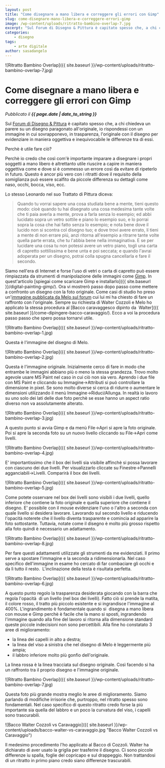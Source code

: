 ```yaml
---
layout: post
title: "Come disegnare a mano libera e correggere gli errori con Gimp"
slug: come-disegnare-mano-libera-e-correggere-errori-gimp
image: /wp-content/uploads/ritratto-bambino-overlap-7.jpg
excerpt: "Sul Forum di Disegno & Pittura è capitato spesso che, a chi chiedeva un parere su un disegno paragonato all&#039;originale, io rispondessi con un immagine"
categories:
    - disegno
tags:
    - arte digitale
author: sasadangelo
---
```


![Ritratto Bambino Overlap]({{ site.baseurl }}/wp-content/uploads/ritratto-bambino-overlap-7.jpg)

# Come disegnare a mano libera e correggere gli errori con Gimp
_Pubblicato il **{{ page.date | date_to_string }}**_

Sul [Forum di Disegno & Pittura](http://forum.disegnoepittura.it/) è capitato spesso che, a chi chiedeva un parere su un disegno paragonato all'originale, io rispondessi con un immagine in cui sovrapponevo, in trasparenza, l'originale con il disegno per evidenziare in maniera oggettiva e inequivocabile le differenze tra di essi.

Perchè è utile fare ciò?

Perchè io credo che così com'è importante imparare a disegnare i propri soggetti a mano libero è altrettanto utile riuscire a capire in maniera oggettiva come e dove si è commesso un errore così da evitare di ripeterlo in futuro. Questo è ancor più vero con i ritratti dove il requisito della somiglianza può essere scalfito da piccole differenza su dettagli come naso, occhi, bocca, viso, ecc.

Lo stesso Leonardo nel suo Trattato di Pittura diceva:

> Quando tu vorrai sapere una cosa studiata bene a mente, tieni questo modo: cioè quando tu hai disegnato una cosa medesima tante volte che ti paia averla a mente, prova a farla senza lo esempio; ed abbi lucidato sopra un vetro sottile e piano lo esempio suo, e lo porrai sopra la cosa che hai fatto senza lo esempio; e nota bene dove il lucido non si scontra col disegno tuo; e dove trovi avere errato, lí tieni a mente di non errare piú, anzi ritorna all'esempio a ritrarre tante volte quella parte errata, che tu l'abbia bene nella immaginativa. E se per lucidare una cosa tu non potessi avere un vetro piano, togli una carta di capretto sottilissima e bene unta e poi seccata; e quando l'avrai adoperata per un disegno, potrai colla spugna cancellarla e fare il secondo.

Siamo nell'era di Internet e forse l'uso di vetri o carta di capretto può essere rimpiazzata da strumenti di manipolazione delle immagini come [Gimp](https://www.gimp.org/). In quest'articolo [spiegai come scaricare Gimp e installarlo]({{ site.baseurl }}/digital-painting-gimp/). Ora vi mostrerò passo dopo passo come mettere a confronto un disegno con la foto originale. Come casi di studio ho preso un'[immagine pubblicata da Melo sul forum](http://forum.disegnoepittura.it/viewtopic.php?f=3&t=85) cui lui mi ha chiesto di fare un raffronto con l'originale. Sempre su richiesta di Walter Cozzoli e Melo ho applicato la stessa procedura al [Bacco caravaggesco dipinto da  Walter]({{ site.baseurl }}/come-dipingere-bacco-caravaggio/). Ecco a voi la procedura passo passo che spero possa tornarvi utile.

![Ritratto Bambino Overlap]({{ site.baseurl }}/wp-content/uploads/ritratto-bambino-overlap-1.jpg)

Questa è l'immagine del disegno di Melo.

![Ritratto Bambino Overlap]({{ site.baseurl }}/wp-content/uploads/ritratto-bambino-overlap-2.jpg)

Questa è l'immagine originale. Inizialmente cerco di fare in modo che entrambe le immagini abbiano più o meno la stessa grandezza. Trovo molto agevole usare MS Paint nel caso in cui ciò non sia vero. Aprendo i due file con MS Paint e cliccando su Immagine->Attributi si può controllare la dimensione in pixel. Se sono molto diverse si cerca di ridurre o aumentare le dimensioni utilizzando il menù Immagine->Riduci/Allunga. In realtà io lavoro su uno solo dei lati delle due foto perchè se esse hanno un aspect ratio diverso non va assolutamente alterato.

![Ritratto Bambino Overlap]({{ site.baseurl }}/wp-content/uploads/ritratto-bambino-overlap-3.jpg)

A questo punto si avvia Gimp e da menù File->Apri si apre la foto originale. Poi si apre la seconda foto su un nuovo livello cliccando su File->Apri come livelli.

![Ritratto Bambino Overlap]({{ site.baseurl }}/wp-content/uploads/ritratto-bambino-overlap-4.jpg)

E' importantissimo che il box dei livelli sia visibile affinchè si possa lavorare con ciascuno dei due livelli. Per visualizzarlo cliccate su Finestre->Pannelli agganciabili->Livelli. Comparirà il box dei livelli.

![Ritratto Bambino Overlap]({{ site.baseurl }}/wp-content/uploads/ritratto-bambino-overlap-5.jpg)

Come potete osservare nel box dei livelli sono visibili i due livelli, quello inferiore che contiene la foto originale e quella superiore che contiene il disegno. E' possibile con il mouse evidenziare l'uno o l'altro a seconda con quale livello si desidera lavorare. Lavorando sul secondo livello e riducendo l'opacità noterete che il livello diventa trasparente e comincia ad apparire la foto sottostante. Tuttavia, notate come il disegno è molto più grosso rispetto alla foto quindi è necessario un adattamento.

![Ritratto Bambino Overlap]({{ site.baseurl }}/wp-content/uploads/ritratto-bambino-overlap-8.jpg)

Per fare questi adattamenti utilizzate gli strumenti da me evidenziati. Il primo serve a spostare l'immagine e la seconda a ridimensionarla. Nel caso specifico dell'immagine in esame ho cercato di far combaciare gli occhi e da lì tutto il resto.  L'inclinazione della testa è risultata perfetta.

![Ritratto Bambino Overlap]({{ site.baseurl }}/wp-content/uploads/ritratto-bambino-overlap-6.jpg)

A questo punto regolo la trasparenza desiderata giocando con la barra che regola l'opacità  di un livello (nel box dei livelli). Fatto ciò si prende la matita, il colore rosso, il tratto più piccolo esistente e si ingrandisce l'immagine al 400%. L'ingrandimento è fondamentale quando si  disegna a mano libera con mouse e Gimp perchè è facile che la mano si sposti, ingrandendo l'immagine quando alla fine del lavoro si ritorna alla dimensione standard queste piccole indecisioni non sono percettibili. Alla fine ho constatato 3 aree di miglioramento:

- la linea dei capelli in alto a destra;
- la linea del viso a sinistra che nel disegno di Melo è leggermente più ampia;
- il labbro inferiore molto più gonfio dell'originale.

La linea rossa è la linea tracciata sul disegno originale. Così facendo si ha un raffronto tra il proprio disegno e l'immagine originale.

![Ritratto Bambino Overlap]({{ site.baseurl }}/wp-content/uploads/ritratto-bambino-overlap-7.jpg)

Questa foto più grande mostra meglio le aree di miglioramento. Siamo parlando di modifiche irrisorie che, purtroppo, nel ritratto spesso sono fondamentali. Nel caso specifico di questo ritratto credo forse la più importante sia quella del labbro e un poco la curvatura del viso, i capelli sono trascurabili.

![Bacco Walter Cozzoli vs Caravaggio]({{ site.baseurl }}/wp-content/uploads/bacco-walter-vs-caravaggio.jpg "Bacco Walter Cozzoli vs Caravaggio")

Il medesimo procedimento l'ho applicato al Bacco di Cozzoli. Walter ha dichiarato di aver usato la griglia per trasferire il disegno. Ci sono piccole differenze iu spalla, foglie del copricapo e sul drappeggio. Non trattandosi di un ritratto in primo piano credo siano differenze trascurabili.
